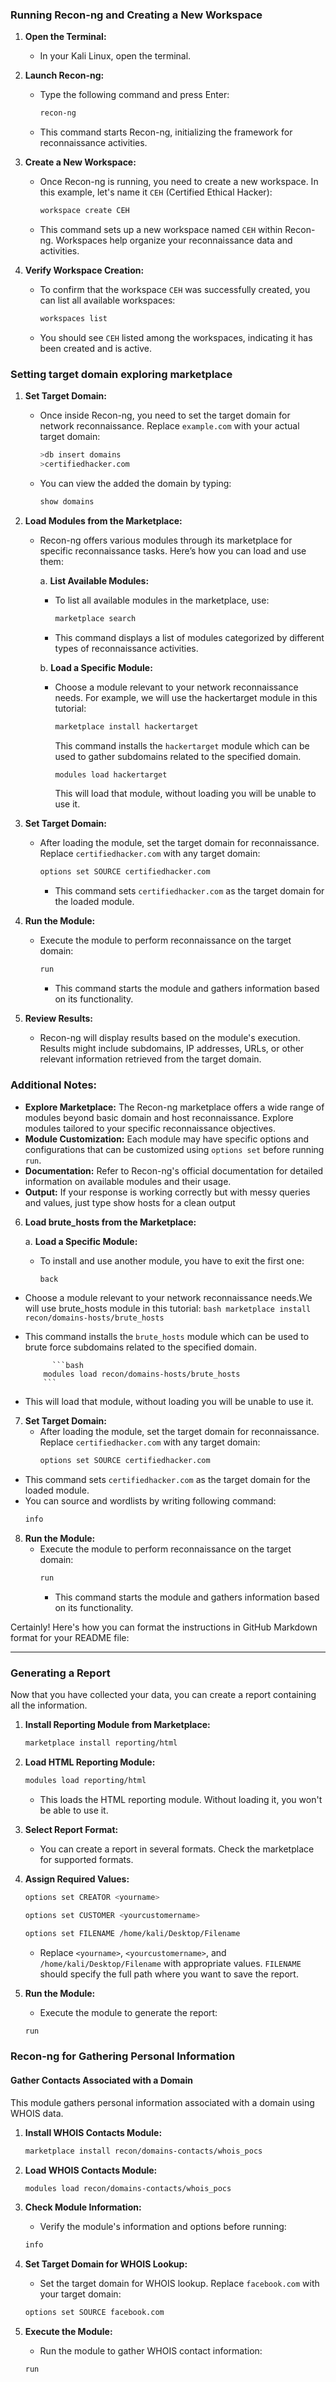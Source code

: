 ### Running Recon-ng and Creating a New Workspace

1. **Open the Terminal:**
   - In your Kali Linux, open the terminal.

2. **Launch Recon-ng:**
   - Type the following command and press Enter:
     ```bash
     recon-ng
     ```
   - This command starts Recon-ng, initializing the framework for reconnaissance activities.

3. **Create a New Workspace:**
   - Once Recon-ng is running, you need to create a new workspace. In this example, let's name it `CEH` (Certified Ethical Hacker):
     ```bash
     workspace create CEH
     ```
   - This command sets up a new workspace named `CEH` within Recon-ng. Workspaces help organize your reconnaissance data and activities.

4. **Verify Workspace Creation:**
   - To confirm that the workspace `CEH` was successfully created, you can list all available workspaces:
     ```bash
     workspaces list
     ```
   - You should see `CEH` listed among the workspaces, indicating it has been created and is active.

### Setting target domain exploring marketplace

1. **Set Target Domain:**
   - Once inside Recon-ng, you need to set the target domain for network reconnaissance. Replace `example.com` with your actual target domain:
     ```bash
     >db insert domains
     >certifiedhacker.com
     ```
   - You can view the added the domain by typing:   
     ```bash
     show domains
     ```

2. **Load Modules from the Marketplace:**
   - Recon-ng offers various modules through its marketplace for specific reconnaissance tasks. Here’s how you can load and use them:
   
     a. **List Available Modules:**
        - To list all available modules in the marketplace, use:
          ```bash
          marketplace search
          ```
        - This command displays a list of modules categorized by different types of reconnaissance activities.

     b. **Load a Specific Module:**
        - Choose a module relevant to your network reconnaissance needs. For example, we will use the hackertarget module in this tutorial:
          ```bash
          marketplace install hackertarget
          ```
          This command installs the `hackertarget` module which can be used to gather subdomains related to the specified domain.

          ```bash
          modules load hackertarget
          ```
          This will load that module, without loading you will be unable to use it.

3. **Set Target Domain:**
   - After loading the module, set the target domain for reconnaissance. Replace `certifiedhacker.com` with any target domain:
     ```bash
     options set SOURCE certifiedhacker.com
     ```
     - This command sets `certifiedhacker.com` as the target domain for the loaded module.

4. **Run the Module:**
   - Execute the module to perform reconnaissance on the target domain:
     ```bash
     run
     ```
     - This command starts the module and gathers information based on its functionality.

5. **Review Results:**
   - Recon-ng will display results based on the module's execution. Results might include subdomains, IP addresses, URLs, or other relevant information retrieved from the target domain.

### Additional Notes:
- **Explore Marketplace:** The Recon-ng marketplace offers a wide range of modules beyond basic domain and host reconnaissance. Explore modules tailored to your specific reconnaissance objectives.
- **Module Customization:** Each module may have specific options and configurations that can be customized using `options set` before running `run`.
- **Documentation:** Refer to Recon-ng's official documentation for detailed information on available modules and their usage. 
- **Output:** If your response is working correctly but with messy queries and values, just type show hosts for a clean output

 6. **Load brute_hosts from the Marketplace:**
     
     a. **Load a Specific Module:**
     - To install and use another module, you have to exit the first one:
          ```bash
          back
          ```
 - Choose a module relevant to your network reconnaissance needs.We will use brute_hosts module in this tutorial:
          ```bash
          marketplace install recon/domains-hosts/brute_hosts
          ```
- This command installs the `brute_hosts` module which can be used to brute force subdomains related to the specified domain.

            ```bash
          modules load recon/domains-hosts/brute_hosts
          ```
- This will load that module, without loading you will be unable to use it.

7. **Set Target Domain:**
   - After loading the module, set the target domain for reconnaissance. Replace `certifiedhacker.com` with any target domain:
     ```bash
     options set SOURCE certifiedhacker.com
     ```
- This command sets `certifiedhacker.com` as the target domain for the loaded module.
- You can source and wordlists by writing following command:
     ```bash
     info
     ```

8. **Run the Module:**
   - Execute the module to perform reconnaissance on the target domain:
     ```bash
     run
     ```
     - This command starts the module and gathers information based on its functionality.

Certainly! Here's how you can format the instructions in GitHub Markdown format for your README file:

---

### Generating a Report

Now that you have collected your data, you can create a report containing all the information.

1. **Install Reporting Module from Marketplace:**
   ```bash
   marketplace install reporting/html
   ```
   
2. **Load HTML Reporting Module:**
   ```bash
   modules load reporting/html
   ```
   - This loads the HTML reporting module. Without loading it, you won't be able to use it.

3. **Select Report Format:**
   - You can create a report in several formats. Check the marketplace for supported formats.

4. **Assign Required Values:**
   ```bash
   options set CREATOR <yourname>
   ```
   ```bash
   options set CUSTOMER <yourcustomername>
   ```
   ```bash
   options set FILENAME /home/kali/Desktop/Filename
   ```
   - Replace `<yourname>`, `<yourcustomername>`, and `/home/kali/Desktop/Filename` with appropriate values. `FILENAME` should specify the full path where you want to save the report.

5. **Run the Module:**
   - Execute the module to generate the report:
   ```bash
   run
   ```


### Recon-ng for Gathering Personal Information

#### Gather Contacts Associated with a Domain

This module gathers personal information associated with a domain using WHOIS data.

1. **Install WHOIS Contacts Module:**
   ```bash
   marketplace install recon/domains-contacts/whois_pocs
   ```

2. **Load WHOIS Contacts Module:**
   ```bash
   modules load recon/domains-contacts/whois_pocs
   ```

3. **Check Module Information:**
   - Verify the module's information and options before running:
   ```bash
   info
   ```

4. **Set Target Domain for WHOIS Lookup:**
   - Set the target domain for WHOIS lookup. Replace `facebook.com` with your target domain:
   ```bash
   options set SOURCE facebook.com
   ```

5. **Execute the Module:**
   - Run the module to gather WHOIS contact information:
   ```bash
   run
   ```

